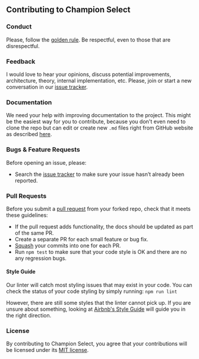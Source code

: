 ## Contributing to Champion Select

### Conduct

Please, follow the [golden rule](https://en.wikipedia.org/wiki/Golden_Rule). Be respectful, even to
those that are disrespectful.

### Feedback

I would love to hear your opinions, discuss potential
improvements, architecture, theory, internal implementation, etc. Please, join or start a new
conversation in our [issue tracker](https://github.com/abramz/champion-select/issues).

### Documentation

We need your help with improving documentation to the project. This might be the easiest way for
you to contribute, because you don't even need to clone the repo but can edit or create new `.md`
files right from GitHub website as described [here](https://help.github.com/articles/editing-files-in-your-repository/).

### Bugs & Feature Requests

Before opening an issue, please:

* Search the [issue tracker](https://github.com/abramz/champion-select/issues) to make sure
  your issue hasn’t already been reported.

### Pull Requests

Before you submit a [pull request](https://help.github.com/articles/using-pull-requests/) from your
forked repo, check that it meets these guidelines:

* If the pull request adds functionality, the docs should be updated as part of the same PR.
* Create a separate PR for each small feature or bug fix.
* [Squash](http://stackoverflow.com/questions/5189560/squash-my-last-x-commits-together-using-git)
  your commits into one for each PR.
* Run `npm test` to make sure that your code style is OK and there are no any regression bugs. 

#### Style Guide

Our linter will catch most styling issues that may exist in your code. You can check the status
of your code styling by simply running: `npm run lint`

However, there are still some styles that the linter cannot pick up. If you are unsure about
something, looking at [Airbnb's Style Guide](https://github.com/airbnb/javascript) will guide you
in the right direction.

### License

By contributing to Champion Select, you agree that your contributions will be licensed under its
[MIT license](https://github.com/abramz/champion-select/blob/master/LICENSE.txt).
